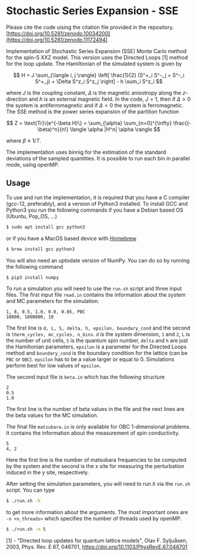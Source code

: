 # Stochastic Series Expansion - SSE

Please cite the code uising the citation file provided in the repository. [https://doi.org/10.5281/zenodo.10034200](https://doi.org/10.5281/zenodo.11172494)

Implementation of Stochastic Series Expansion (SSE) Monte Carlo method for the spin-S XXZ model. This version uses the Directed Loops [1] method for the loop update.
The Hamiltonian of the simulated system is given by

$$ H = J \sum_{\langle i, j \rangle} \left[ \frac{1}{2} (S^+_i S^-_j + S^-_i S^+_j) + \Delta S^z_i S^z_j \right] - h \sum_i S^z_i $$

where $J$ is the coupling constant, $\Delta$ is the magnetic anisotropy along the $z$-direction and $h$ is an external magnetic field. In the code, $J = 1$, then if $\Delta > 0$ the system is antiferromagnetic and if $\Delta < 0$ the system is ferromagnetic. 
The SSE method is the power series expansion of the partition function 

$$ Z = \text{Tr}\{e^{-\beta H}\} = \sum_{\alpha} \sum_{n=0}^{\infty} \frac{(-\beta)^n}{n!} \langle \alpha |H^n| \alpha \rangle $$

where $\beta \equiv 1 / T$.

The implementation uses binnig for the estimation of the standard deviations of the sampled quantities. It is possible to run each bin in parallel mode, using openMP.

## Usage

To use and run the implementation, it is required that you have a C compiler (gcc-12, preferably), and a version of Python3 installed. To install GCC and Python3 you run the following commands if you have a Debian based OS (Ubuntu, Pop_OS, ...)
```bash
$ sudo apt install gcc python3
```
or if you have a MacOS based device with [Homebrew](https://brew.sh)
```bash
$ brew install gcc python3
```
You will also need an uptodate version of NumPy. You can do so by running the following command
```bash
$ pip3 install numpy
```

To run a simulation you will need to use the `run.sh` script and three input files. The first input file `read.in` contains the information about the system and MC parameters for the simulation.
```
1, 8, 0.5, 1.0, 0.0, 0.05, PBC
10000, 1000000, 10
```
The first line is `d, L, S, delta, h, epsilon, boundary_cond` and the second is `therm_cycles, mc_cycles, n_bins`. `d` is the system dimension, `1` and `2`, `L` is the number of unit cells, `S` is the quantum spin number, `delta` and `h` are just the Hamiltonian parameters, `epsilon` is a parameter for the Directed Loops method and `boundary_cond` is the boundary condition for the lattice (can be `PBC` or `OBC`). `epsilon` has to be a value larger or equal to 0. Simulations perform best for low values of `epsilon`.

The second input file is `beta.in` which has the following structure
```
2
0.5
1.0
```
The first line is the number of beta values in the file and the next lines are the beta values for the MC simulation.

The final file `matsubara.in` is only available for OBC 1-dimensional problems. It contains the information about the measurement of spin conductivity.
```
5
4, 2
```
Here the first line is the number of matsubara frequencies to be computed by the system and the second is the x site for measuring the perturbation induced in the y site, respectively.

After setting the simulation parameters, you will need to run it via the `run.sh` script. You can type 
```bash
$ ./run.sh -h
```
to get more information about the arguments. The most important ones are `-n <n_threads>` which specifies the number of threads used by openMP.
```bash
$ ./run.sh -n 5 
```

[1] - "Directed loop updates for quantum lattice models", Olav F. Syljuåsen, 2003, Phys. Rev. E 67, 046701, https://doi.org/10.1103/PhysRevE.67.046701



